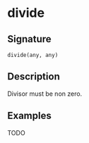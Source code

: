 # divide

## Signature

`divide(any, any)`

## Description

Divisor must be non zero.

## Examples

TODO
